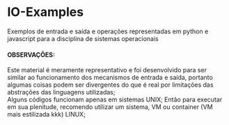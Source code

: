 # IO-Examples
Exemplos de entrada e saída e operações representadas em python e javascript para a disciplina de sistemas operacionais


#### OBSERVAÇÕES:
Este material é meramente representativo e foi desenvolvido para ser similar ao funcionamento dos mecanismos de entrada e saída, portanto algumas coisas podem ser divergentes do que é real por limitações das abstrações das linguagens utilizadas;
<br/>
Alguns códigos funcionam apenas em sistemas UNIX; Então para executar em sua plenitude, recomendo utilizar um sistema, VM ou container (VM mais estilizada kkk) LINUX;
